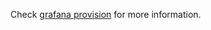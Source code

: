 Check [grafana provision](https://grafana.com/docs/grafana/latest/administration/provisioning/#datasources?utm_source=grafana_ds_list) for more information.
